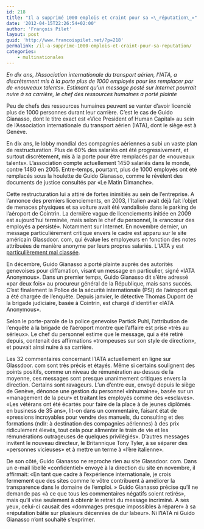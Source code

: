 ```yaml
---
id: 218
title: "Il a supprimé 1000 emplois et craint pour sa «\_réputation\_»"
date: '2012-04-15T22:26:54+02:00'
author: 'François Pilet'
layout: post
guid: 'http://www.francoispilet.net/?p=218'
permalink: /il-a-supprime-1000-emplois-et-craint-pour-sa-reputation/
categories:
    - multinationales
---
```


*En dix ans, l’Association internationale du transport aérien, l’IATA, a discrètement mis à la porte plus de 1000 employés pour les remplacer par de «nouveaux talents». Estimant qu’un message posté sur Internet pourrait nuire à sa carrière, le chef des ressources humaines a porté plainte*

Peu de chefs des ressources humaines peuvent se vanter d’avoir licencié plus de 1000 personnes durant leur carrière. C’est le cas de Guido Gianasso, dont le titre exact est «Vice President of Human Capital» au sein de l’Association internationale du transport aérien (IATA), dont le siège est à Genève.

En dix ans, le lobby mondial des compagnies aériennes a subi un vaste plan de restructuration. Plus de 60% des salariés ont été progressivement, et surtout discrètement, mis à la porte pour être remplacés par de «nouveaux talents». L’association compte actuellement 1450 salariés dans le monde, contre 1480 en 2005. Entre-temps, pourtant, plus de 1000 employés ont été remplacés sous la houlette de Guido Gianasso, comme le révèlent des documents de justice consultés par «Le Matin Dimanche».

Cette restructuration lui a attiré de fortes inimitiés au sein de l’entreprise. A l’annonce des premiers licenciements, en 2003, l’Italien avait déjà fait l’objet de menaces physiques et sa voiture avait été vandalisée dans le parking de l’aéroport de Cointrin. La dernière vague de licenciements initiée en 2009 est aujourd’hui terminée, mais selon le chef du personnel, la «rancœur des employés a persisté». Notamment sur Internet. En novembre dernier, un message particulièrement critique envers le cadre est apparu sur le site américain Glassdoor. com, qui évalue les employeurs en fonction des notes attribuées de manière anonyme par leurs propres salariés. L’IATA y est [particulièrement mal classée](http://www.glassdoor.com/Reviews/IATA-Reviews-E142523.htm).

En décembre, Guido Gianasso a porté plainte auprès des autorités genevoises pour diffamation, visant un message en particulier, signé «IATA Anonymous». Dans un premier temps, Guido Gianasso dit s’être adressé «par deux fois» au procureur général de la République, mais sans succès. C’est finalement la Police de la sécurité internationale (PSI) de l’aéroport qui a été chargée de l’enquête. Depuis janvier, le détective Thomas Dupont de la brigade judiciaire, basée à Cointrin, est chargé d’identifier «IATA Anonymous».

Selon le porte-parole de la police genevoise Partick Puhl, l’attribution de l’enquête à la brigade de l’aéroport montre que l’affaire est prise «très au sérieux». Le chef du personnel estime que le message, qui a été retiré depuis, contenait des affirmations «trompeuses sur son style de direction», et pouvait ainsi nuire à sa carrière.

Les 32 commentaires concernant l’IATA actuellement en ligne sur Glassdoor. com sont très précis et étayés. Même si certains soulignent des points positifs, comme un niveau de rémunération au-dessus de la moyenne, ces messages sont presque unanimement critiques envers la direction. Certains sont ravageurs. L’un d’entre eux, envoyé depuis le siège de Genève, dénonce une gestion du personnel «inhumaine», basée sur un «management de la peur» et traitant les employés comme des «esclaves». «Les vétérans ont été écartés pour faire de la place à de jeunes diplômés en business de 35 ans», lit-on dans un commentaire, faisant état de «pressions incroyables pour vendre des manuels, du consulting et des formations (ndlr: à destination des compagnies aériennes) à des prix ridiculement élevés, tout cela pour alimenter le train de vie et les rémunérations outrageuses de quelques privilégiés». D’autres messages invitent le nouveau directeur, le Britannique Tony Tyler, à se séparer des «personnes vicieuses» et à mettre un terme à «l’ère italienne».

De son côté, Guido Gianasso ne reproche rien au site Glassdoor. com. Dans un e-mail libellé «confidentiel» envoyé à la direction du site en novembre, il affirmait: «En tant que cadre à l’expérience internationale, je crois fermement que des sites comme le vôtre contribuent à améliorer la transparence dans le domaine de l’emploi. » Guido Gianasso précise qu’il ne demande pas «à ce que tous les commentaires négatifs soient retirés», mais qu’il vise seulement à obtenir le retrait du message incriminé. A ses yeux, celui-ci causait des «dommages presque impossibles à réparer» à sa «réputation bâtie sur plusieurs décennies de dur labeur». Ni l’IATA ni Guido Gianasso n’ont souhaité s’exprimer.